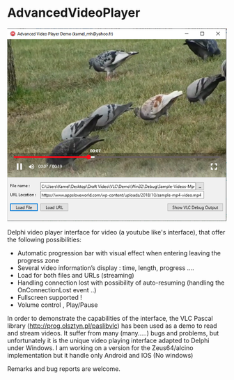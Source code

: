 # AdvancedVideoPlayer

![http://url/to/img.png](https://github.com/kamel78/AdvancedVideoPlayer/blob/main/DemoiImage.png)

Delphi video player interface for video (a youtube like's interface), that offer the following possibilities:

- Automatic progression bar with visual effect when entering leaving the progress zone
- Several video information’s display : time, length, progress ....
- Load for both files and URLs (streaming)
- Handling connection lost with possibility of auto-resuming (handling the OnConnectionLost event ..) 
- Fullscreen supported !
- Volume control , Play/Pause

In order to demonstrate the capabilities of the interface, the VLC Pascal library (http://prog.olsztyn.pl/paslibvlc) has been used as a demo to read and stream videos. It suffer from many (many.....) bugs and problems, but unfortunately it is the unique video playing interface adapted to Delphi under Windows. I am working on a version for the Zeus64/alcino implementation but it handle only Android and IOS (No windows)

Remarks and bug reports are welcome.
